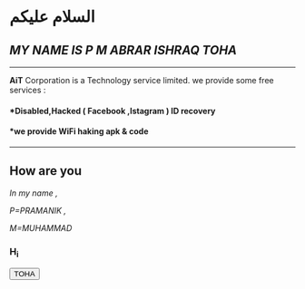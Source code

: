 <html>
<head></head>



<body>

<h1>السلام عليكم</h1>


   <h2><i>MY NAME IS P M ABRAR ISHRAQ TOHA</i></h2> 
<hr>   
<b>AiT</b> Corporation is a Technology service limited.
we provide some free services : 
<h4>*Disabled,Hacked ( Facebook ,Istagram ) ID recovery </h4>
<h4>*we provide WiFi haking apk & code </h4>


<hr>

   <h2>How are you</h2>
   
   <i>In my name ,  
   
   P=PRAMANIK  ,

   M=MUHAMMAD</i>
   
   <h3><bold>  H<sub>i</sub>  </bold></h3>
    
   <tt> <button>TOHA</button> </tt>  




</body>
</html>
